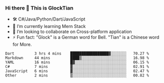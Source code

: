 ### Hi there 👋 This is GlockTian

- 🛠️ C#/Java/Python/Dart/JavaScript
- 🌱 I’m currently learning Mern Stack
- 👯 I’m looking to collaborate on Cross-platform application
- ⚡ Fun fact: "Glock" is a German word for Bell. "Tian" is a Chinese word for More.


<!--START_SECTION:waka-->

```text
Dart         3 hrs 4 mins    █████████████████▓░░░░░░░   70.27 %
Markdown     44 mins         ████▒░░░░░░░░░░░░░░░░░░░░   16.98 %
YAML         16 mins         █▓░░░░░░░░░░░░░░░░░░░░░░░   06.15 %
C#           7 mins          ▓░░░░░░░░░░░░░░░░░░░░░░░░   02.91 %
JavaScript   6 mins          ▓░░░░░░░░░░░░░░░░░░░░░░░░   02.47 %
Other        2 mins          ▒░░░░░░░░░░░░░░░░░░░░░░░░   00.82 %
```

<!--END_SECTION:waka-->

<!--
**GlockTian/GlockTian** is a ✨ _special_ ✨ repository because its `README.md` (this file) appears on your GitHub profile.

Here are some ideas to get you started:

- 🔭 I’m currently working on ...
- 🌱 I’m currently learning ...
- 👯 I’m looking to collaborate on ...
- 🤔 I’m looking for help with ...
- 💬 Ask me about ...
- 📫 How to reach me: ...
- 😄 Pronouns: ...
- ⚡ Fun fact: ...
-->
